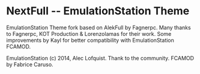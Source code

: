 # NextFull -- EmulationStation Theme
EmulationStation Theme fork based on AlekFull by Fagnerpc.
Many thanks to Fagnerpc, KOT Production & Lorenzolamas for their work.
Some improvements by Kayl for better compatibility with EmulationStation FCAMOD.

EmulationStation (c) 2014, Alec Lofquist. Thank to the community.
FCAMOD by Fabrice Caruso.
